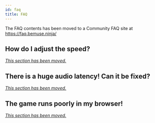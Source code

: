 ```yaml
---
id: faq
title: FAQ
---
```


The FAQ contents has been moved to a Community FAQ site at
<https://faq.bemuse.ninja/>

<div style={{height: '100vh'}}></div>

## How do I adjust the speed?

[_This section has been moved._](https://faq.bemuse.ninja/#723788b29a1e44a4a3e14e6b985dfe46)

## There is a huge audio latency\! Can it be fixed?

[_This section has been moved._](https://faq.bemuse.ninja/#be15ff200f244da9bc7ba0563006d1f4)

## The game runs poorly in my browser!

[_This section has been moved._](https://faq.bemuse.ninja/#cfbaf468d0f64f9eaa86543e77c8cb46)
